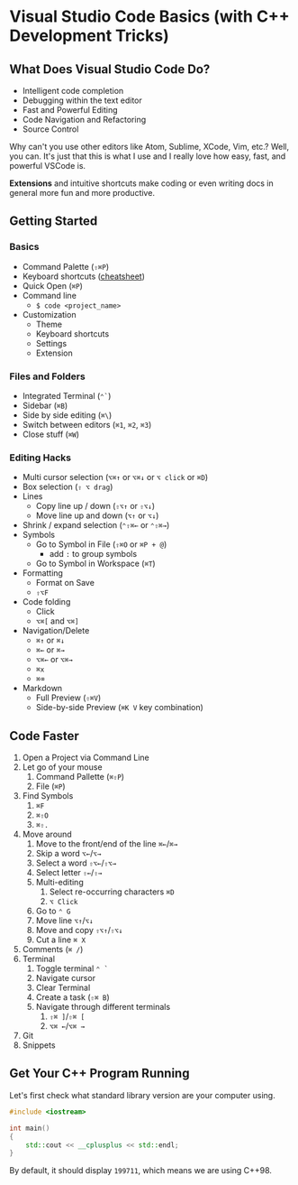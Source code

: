 # Visual Studio Code Basics (with C++ Development Tricks)

## What Does Visual Studio Code Do?

+ Intelligent code completion
+ Debugging within the text editor
+ Fast and Powerful Editing
+ Code Navigation and Refactoring
+ Source Control

Why can't you use other editors like Atom, Sublime, XCode, Vim, etc.? Well, you can. It's just that this is what I use and I really love how easy, fast, and powerful VSCode is. 

**Extensions** and intuitive shortcuts make coding or even writing docs in general more fun and more productive. 


## Getting Started



### Basics


+ Command Palette (`⇧⌘P`)
+ Keyboard shortcuts ([cheatsheet](https://code.visualstudio.com/docs/getstarted/tips-and-tricks#_keyboard-reference-sheets))
+ Quick Open (`⌘P`)
+ Command line
    + `$ code <project_name>`
+ Customization
    + Theme
    + Keyboard shortcuts
    + Settings
    + Extension

### Files and Folders

+ Integrated Terminal (`` ⌃` ``)
+ Sidebar (`⌘B`)
+ Side by side editing (`⌘\`)
+ Switch between editors (`⌘1`, `⌘2`, `⌘3`)
+ Close stuff (`⌘W`)

### Editing Hacks

+ Multi cursor selection (`⌥⌘↑` or `⌥⌘↓` or `⌥ click` or `⌘D`)
+ Box selection (`⇧ ⌥ drag`)
+ Lines
    + Copy line up / down (`⇧⌥↑` or `⇧⌥↓`)
    + Move line up and down (`⌥↑` or `⌥↓`)
+ Shrink / expand selection (`⌃⇧⌘←` or `⌃⇧⌘→`)
+ Symbols
    + Go to Symbol in File (`⇧⌘O` or `⌘P + @`)
        + add `:` to group symbols
    + Go to Symbol in Workspace (`⌘T`)
+ Formatting
    + Format on Save
    + `⇧⌥F`
+ Code folding
    + Click
    + `⌥⌘[` and `⌥⌘]`
+ Navigation/Delete
    + `⌘↑` or `⌘↓`
    + `⌘←` or `⌘→`
    + `⌥⌘←` or `⌥⌘→`
    + `⌘x`
    + `⌘⌫`
+ Markdown
    + Full Preview (`⇧⌘V`)
    + Side-by-side Preview (`⌘K V` key combination) 



## Code Faster

1. Open a Project via Command Line
2. Let go of your mouse 
    1. Command Pallette (`⌘⇧P`)
    2. File (`⌘P`)
3. Find Symbols
    1. `⌘F`
    2. `⌘⇧O`
    3. `⌘⇧.`
4. Move around
    1. Move to the front/end of the line `⌘←`/`⌘→`
    2. Skip a word `⌥←`/`⌥→` 
    3. Select a word `⇧⌥←`/`⇧⌥→` 
    4. Select letter `⇧←`/`⇧→` 
    5. Multi-editing
        1. Select re-occurring characters `⌘D` 
        2. `⌥ Click`
    6. Go to `⌃ G`
    7. Move line `⌥↑`/`⌥↓`
    9. Move and copy `⇧⌥↑`/`⇧⌥↓`
    10. Cut a line `⌘ X`
5.  Comments (`⌘ /`)
6.  Terminal
    1.  Toggle terminal ``⌃ ` ``
    2.  Navigate cursor
    3.  Clear Terminal
    4.  Create a task (`⇧⌘ B`)
    5.  Navigate through different terminals
        1.  `⇧⌘ ]`/`⇧⌘ [`
        2.  `⌥⌘ ←`/`⌥⌘ →`
7. Git
8. Snippets



## Get Your C++ Program Running

Let's first check what standard library version are your computer using.

```cpp
#include <iostream>

int main()
{
    std::cout << __cplusplus << std::endl;
}
```

By default, it should display `199711`, which means we are using C++98. 